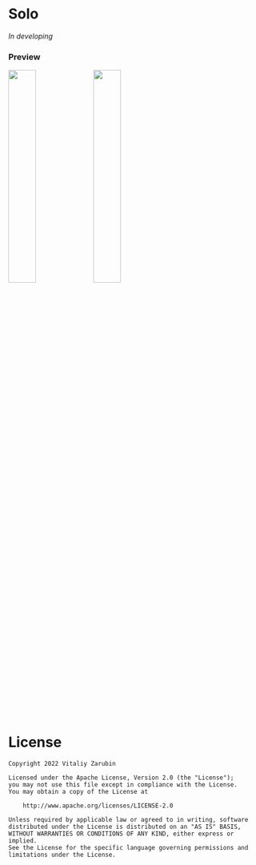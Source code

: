 Solo
===================

*In developing*

### Preview

<p>
<img src="https://raw.githubusercontent.com/keygenqt/solo/master/data/Screen_Recording_2022-02-20_at_13.47.41.gif" width="33%"/>
<img src="https://raw.githubusercontent.com/keygenqt/solo/master/data/Screen_Recording_2022-02-20_at_13.46.26.gif" width="33%"/>
</p>

# License

```
Copyright 2022 Vitaliy Zarubin

Licensed under the Apache License, Version 2.0 (the "License");
you may not use this file except in compliance with the License.
You may obtain a copy of the License at

    http://www.apache.org/licenses/LICENSE-2.0

Unless required by applicable law or agreed to in writing, software
distributed under the License is distributed on an "AS IS" BASIS,
WITHOUT WARRANTIES OR CONDITIONS OF ANY KIND, either express or implied.
See the License for the specific language governing permissions and
limitations under the License.
```